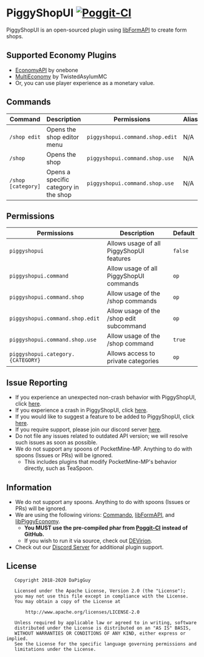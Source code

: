 # PiggyShopUI [![Poggit-CI](https://poggit.pmmp.io/ci.badge/DaPigGuy/PiggyShopUI/PiggyShopUI/master)](https://poggit.pmmp.io/ci/DaPigGuy/PiggyShopUI/~) 

PiggyShopUI is an open-sourced plugin using [libFormAPI](https://github.com/jojoe77777/FormAPI) to create form shops.

## Supported Economy Plugins
* [EconomyAPI](https://github.com/onebone/EconomyS/tree/3.x/EconomyAPI) by onebone
* [MultiEconomy](https://github.com/TwistedAsylumMC/MultiEconomy) by TwistedAsylumMC
* Or, you can use player experience as a monetary value.

## Commands
| Command | Description | Permissions | Aliases
| --- | --- | --- | --- |
| `/shop edit` | Opens the shop editor menu | `piggyshopui.command.shop.edit` | N/A |
| `/shop` | Opens the shop | `piggyshopui.command.shop.use` | N/A |
| `/shop [category]` | Opens a specific category in the shop | `piggyshopui.command.shop.use` | N/A |

## Permissions
| Permissions | Description | Default |
| --- | --- | --- |
| `piggyshopui` | Allows usage of all PiggyShopUI features | `false` |
| `piggyshopui.command` | Allow usage of all PiggyShopUI commands | `op` |
| `piggyshopui.command.shop` | Allow usage of the /shop commands | `op` |
| `piggyshopui.command.shop.edit` | Allow usage of the /shop edit subcommand | `op` |
| `piggyshopui.command.shop.use` | Allow usage of the /shop command | `true` |
| `piggyshopui.category.{CATEGORY}` | Allows access to private categories | `op` |

## Issue Reporting
* If you experience an unexpected non-crash behavior with PiggyShopUI, click [here](https://github.com/DaPigGuy/PiggyShopUI/issues/new?assignees=DaPigGuy&labels=bug&template=bug_report.md&title=).
* If you experience a crash in PiggyShopUI, click [here](https://github.com/DaPigGuy/PiggyShopUI/issues/new?assignees=DaPigGuy&labels=bug&template=crash.md&title=).
* If you would like to suggest a feature to be added to PiggyShopUI, click [here](https://github.com/DaPigGuy/PiggyShopUI/issues/new?assignees=DaPigGuy&labels=suggestion&template=suggestion.md&title=).
* If you require support, please join our discord server [here](https://discord.gg/qmnDsSD).
* Do not file any issues related to outdated API version; we will resolve such issues as soon as possible.
* We do not support any spoons of PocketMine-MP. Anything to do with spoons (Issues or PRs) will be ignored.
  * This includes plugins that modify PocketMine-MP's behavior directly, such as TeaSpoon.

## Information
* We do not support any spoons. Anything to do with spoons (Issues or PRs) will be ignored.
* We are using the following virions: [Commando](https://github.com/CortexPE/Commando), [libFormAPI](https://github.com/jojoe77777/FormAPI), and [libPiggyEconomy](https://github.com/DaPigGuy/libPiggyEconomy).
    * **You MUST use the pre-compiled phar from [Poggit-CI](https://poggit.pmmp.io/ci/DaPigGuy/PiggyShopUI/~) instead of GitHub.**
    * If you wish to run it via source, check out [DEVirion](https://github.com/poggit/devirion).
* Check out our [Discord Server](https://discord.gg/qmnDsSD) for additional plugin support.

## License
```
   Copyright 2018-2020 DaPigGuy

   Licensed under the Apache License, Version 2.0 (the "License");
   you may not use this file except in compliance with the License.
   You may obtain a copy of the License at

       http://www.apache.org/licenses/LICENSE-2.0

   Unless required by applicable law or agreed to in writing, software
   distributed under the License is distributed on an "AS IS" BASIS,
   WITHOUT WARRANTIES OR CONDITIONS OF ANY KIND, either express or implied.
   See the License for the specific language governing permissions and
   limitations under the License.

```
